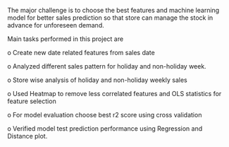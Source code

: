 The major challenge is to choose the best features and machine learning model for better sales prediction so that store can manage the stock in advance for unforeseen demand.

Main tasks performed in this project are

o	Create new date related features from sales date

o	Analyzed different sales pattern for holiday and non-holiday week.

o	Store wise analysis of holiday and non-holiday weekly sales

o	Used Heatmap to remove less correlated features and OLS statistics for feature selection

o	For model evaluation choose best r2 score using cross validation

o	Verified model test prediction performance using Regression and Distance plot.  
